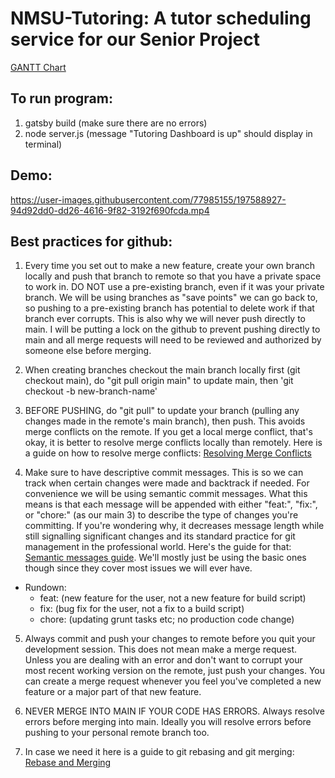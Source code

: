 # NMSU-Tutoring: A tutor scheduling service for our Senior Project
<a href="https://lucid.app/lucidchart/561b8934-867a-4234-bc64-1ea8db1dfbee/edit?invitationId=inv_b826c81d-24cd-4db4-a4e3-fd3cead760e1&page=uDe-dIt-NWfS#">GANTT Chart</a>

## To run program:
1. gatsby build (make sure there are no errors)
2. node server.js (message "Tutoring Dashboard is up" should display in terminal)

## Demo:


https://user-images.githubusercontent.com/77985155/197588927-94d92dd0-dd26-4616-9f82-3192f690fcda.mp4


## Best practices for github:
1. Every time you set out to make a new feature, create your own branch locally and push that branch to remote so that you have a private space to work in. DO NOT use a pre-existing branch, even if it was your private branch. We will be using branches as "save points" we can go back to, so pushing to a pre-existing branch has potential to delete work if that branch ever corrupts. This is also why we will never push directly to main. I will be putting a lock on the github to prevent pushing directly to main and all merge requests will need to be reviewed and authorized by someone else before merging.

2. When creating branches checkout the main branch locally first (git checkout main), do "git pull origin main" to update main, then 'git checkout -b new-branch-name'

3. BEFORE PUSHING, do "git pull" to update your branch (pulling any changes made in the remote's main branch), then push. This avoids merge conflicts on the remote. If you get a local merge conflict, that's okay, it is better to resolve merge conflicts locally than remotely. Here is a guide on how to resolve merge conflicts: <a href="https://docs.github.com/en/pull-requests/collaborating-with-pull-requests/addressing-merge-conflicts/resolving-a-merge-conflict-using-the-command-line#further-reading">Resolving Merge Conflicts</a>

4. Make sure to have descriptive commit messages. This is so we can track when certain changes were made and backtrack if needed. For convenience we will be using semantic commit messages. What this means is that each message will be appended with either "feat:", "fix:", or "chore:" (as our main 3) to describe the type of changes you're committing. If you're wondering why, it decreases message length while still signalling significant changes and its standard practice for git management in the professional world. Here's the guide for that: <a href ="https://gist.github.com/joshbuchea/6f47e86d2510bce28f8e7f42ae84c716">Semantic messages guide</a>. We'll mostly just be using the basic ones though since they cover most issues we will ever have.
  - Rundown:
    - feat: (new feature for the user, not a new feature for build script)
    - fix: (bug fix for the user, not a fix to a build script)
    - chore: (updating grunt tasks etc; no production code change)

5. Always commit and push your changes to remote before you quit your development session. This does not mean make a merge request. Unless you are dealing with an error and don't want to corrupt your most recent working version on the remote, just push your changes. You can create a merge request whenever you feel you've completed a new feature or a major part of that new feature.

6. NEVER MERGE INTO MAIN IF YOUR CODE HAS ERRORS. Always resolve errors before merging into main. Ideally you will resolve errors before pushing to your personal remote branch too.

7. In case we need it here is a guide to git rebasing and git merging: <a href="https://www.freecodecamp.org/news/the-ultimate-guide-to-git-merge-and-git-rebase/"> Rebase and Merging</a>
